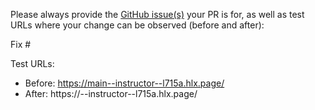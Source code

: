 Please always provide the [GitHub issue(s)](../issues) your PR is for, as well as test URLs where your change can be observed (before and after):

Fix #<gh-issue-id>

Test URLs:
- Before: https://main--instructor--l715a.hlx.page/
- After: https://<branch>--instructor--l715a.hlx.page/
